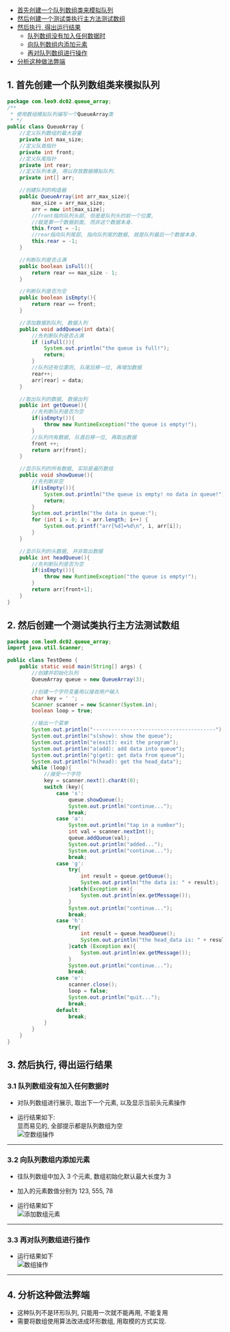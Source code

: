 <!-- TOC -->

- [首先创建一个队列数组类来模拟队列](#首先创建一个队列数组类来模拟队列)
- [然后创建一个测试类执行主方法测试数组](#然后创建一个测试类执行主方法测试数组)
- [然后执行, 得出运行结果](#然后执行-得出运行结果)
    - [队列数组没有加入任何数据时](#队列数组没有加入任何数据时)
    - [向队列数组内添加元素](#向队列数组内添加元素)
    - [再对队列数组进行操作](#再对队列数组进行操作)
- [分析这种做法弊端](#分析这种做法弊端)

<!-- /TOC -->

## 1. 首先创建一个队列数组类来模拟队列
<a id="markdown-首先创建一个队列数组类来模拟队列" name="首先创建一个队列数组类来模拟队列"></a>
```java
package com.leo9.dc02.queue_array;
/**
 * 使用数组模拟队列编写一个QueueArray类
 * */
public class QueueArray {
    //定义队列数组的最大容量
    private int max_size;
    //定义队首指针
    private int front;
    //定义队尾指针
    private int rear;
    //定义队列本身, 用以存放数据模拟队列.
    private int[] arr;

    //创建队列的构造器
    public QueueArray(int arr_max_size){
        max_size = arr_max_size;
        arr = new int[max_size];
        //front指向队列头部, 但是是队列头的前一个位置,
        //就是第一个数据前面, 而非这个数据本身.
        this.front = -1;
        //rear指向队列尾部, 指向队列尾的数据, 就是队列最后一个数据本身.
        this.rear = -1;
    }

    //判断队列是否占满
    public boolean isFull(){
        return rear == max_size - 1;
    }

    //判断队列是否为空
    public boolean isEmpty(){
        return rear == front;
    }

    //添加数据到队列, 数据入列
    public void addQueue(int data){
        //先判断队列是否占满
        if (isFull()){
            System.out.println("the queue is full!");
            return;
        }
        //队列还有位置则, 队尾后移一位, 再增加数据
        rear++;
        arr[rear] = data;
    }

    //取出队列的数据, 数据出列
    public int getQueue(){
        //先判断队列是否为空
        if(isEmpty()){
            throw new RuntimeException("the queue is empty!");
        }
        //队列内有数据, 队首后移一位, 再取出数据
        front ++;
        return arr[front];
    }

    //显示队列的所有数据, 实际是遍历数组
    public void showQueue(){
        //先判断非空
        if(isEmpty()){
            System.out.println("the queue is empty! no data in queue!");
            return;
        }
        System.out.println("the data in queue:");
        for (int i = 0; i < arr.length; i++) {
            System.out.printf("arr[%d]=%d\n", i, arr[i]);
        }
    }

    //显示队列的头数据, 并非取出数据
    public int headQueue(){
        //先判断队列是否为空
        if(isEmpty()){
            throw new RuntimeException("the queue is empty!");
        }
        return arr[front+1];
    }
}

```

## 2. 然后创建一个测试类执行主方法测试数组
<a id="markdown-然后创建一个测试类执行主方法测试数组" name="然后创建一个测试类执行主方法测试数组"></a>
```java
package com.leo9.dc02.queue_array;
import java.util.Scanner;

public class TestDemo {
    public static void main(String[] args) {
        //创建并初始化队列
        QueueArray queue = new QueueArray(3);

        //创建一个字符变量用以接收用户输入
        char key = ' ';
        Scanner scanner = new Scanner(System.in);
        boolean loop = true;

        //输出一个菜单
        System.out.println("----------------------------------------");
        System.out.println("s(show): show the queue");
        System.out.println("e(exit): exit the program");
        System.out.println("a(add): add data into queue");
        System.out.println("g(get): get data from queue");
        System.out.println("h(head): get the head_data");
        while (loop){
            //接受一个字符
            key = scanner.next().charAt(0);
            switch (key){
                case 's':
                    queue.showQueue();
                    System.out.println("continue...");
                    break;
                case 'a':
                    System.out.println("tap in a number");
                    int val = scanner.nextInt();
                    queue.addQueue(val);
                    System.out.println("added...");
                    System.out.println("continue...");
                    break;
                case 'g':
                    try{
                        int result = queue.getQueue();
                        System.out.println("the data is: " + result);
                    }catch(Exception ex){
                        System.out.println(ex.getMessage());
                    }
                    System.out.println("continue...");
                    break;
                case 'h':
                    try{
                        int result = queue.headQueue();
                        System.out.println("the head_data is: " + result);
                    }catch (Exception ex){
                        System.out.println(ex.getMessage());
                    }
                    System.out.println("continue...");
                    break;
                case 'e':
                    scanner.close();
                    loop = false;
                    System.out.println("quit...");
                    break;
                default:
                    break;
            }
        }
    }
}

```

## 3. 然后执行, 得出运行结果
<a id="markdown-然后执行-得出运行结果" name="然后执行-得出运行结果"></a>

### 3.1 队列数组没有加入任何数据时
<a id="markdown-队列数组没有加入任何数据时" name="队列数组没有加入任何数据时"></a>
- 对队列数组进行展示, 取出下一个元素, 以及显示当前头元素操作

- 运行结果如下:  
  显而易见的, 全部提示都是队列数组为空  
  ![空数组操作](../99.images/2020-04-14-16-15-05.png)

****
### 3.2 向队列数组内添加元素
<a id="markdown-向队列数组内添加元素" name="向队列数组内添加元素"></a>
- 往队列数组中加入 3 个元素, 数组初始化默认最大长度为 3
- 加入的元素数值分别为 123, 555, 78

- 运行结果如下  
  ![添加数组元素](../99.images/2020-04-14-16-17-27.png)

****
### 3.3 再对队列数组进行操作
<a id="markdown-再对队列数组进行操作" name="再对队列数组进行操作"></a>
- 运行结果如下  
  ![数组操作](../99.images/2020-04-14-16-23-35.png)


****
## 4. 分析这种做法弊端
<a id="markdown-分析这种做法弊端" name="分析这种做法弊端"></a>
- 这种队列不是环形队列, 只能用一次就不能再用, 不能复用  
- 需要将数组使用算法改进成环形数组, 用取模的方式实现.